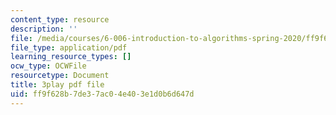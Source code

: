 ```yaml
---
content_type: resource
description: ''
file: /media/courses/6-006-introduction-to-algorithms-spring-2020/ff9f628b7de37ac04e403e1d0b6d647d_r4-cftqTcdI.pdf
file_type: application/pdf
learning_resource_types: []
ocw_type: OCWFile
resourcetype: Document
title: 3play pdf file
uid: ff9f628b-7de3-7ac0-4e40-3e1d0b6d647d
---
```

